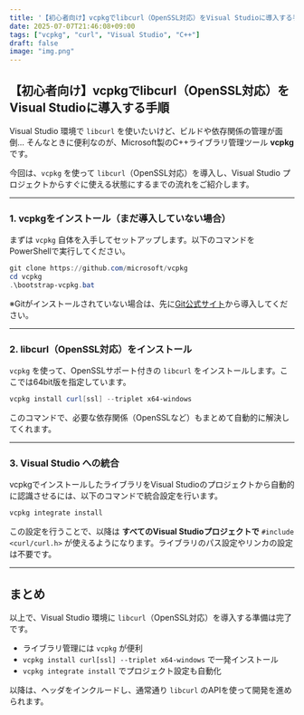 ```yaml
---
title: '【初心者向け】vcpkgでlibcurl（OpenSSL対応）をVisual Studioに導入する手順'
date: 2025-07-07T21:46:08+09:00
tags: ["vcpkg", "curl", "Visual Studio", "C++"]
draft: false
image: "img.png"
---
```


## 【初心者向け】vcpkgでlibcurl（OpenSSL対応）をVisual Studioに導入する手順

Visual Studio 環境で `libcurl` を使いたいけど、ビルドや依存関係の管理が面倒…
そんなときに便利なのが、Microsoft製のC++ライブラリ管理ツール **vcpkg** です。

今回は、`vcpkg` を使って `libcurl`（OpenSSL対応）を導入し、Visual Studio プロジェクトからすぐに使える状態にするまでの流れをご紹介します。

---

### 1. vcpkgをインストール（まだ導入していない場合）

まずは `vcpkg` 自体を入手してセットアップします。以下のコマンドをPowerShellで実行してください。

```powershell
git clone https://github.com/microsoft/vcpkg
cd vcpkg
.\bootstrap-vcpkg.bat
```

※Gitがインストールされていない場合は、先に[Git公式サイト](https://git-scm.com/)から導入してください。

---

### 2. libcurl（OpenSSL対応）をインストール

`vcpkg` を使って、OpenSSLサポート付きの `libcurl` をインストールします。ここでは64bit版を指定しています。

```powershell
vcpkg install curl[ssl] --triplet x64-windows
```

このコマンドで、必要な依存関係（OpenSSLなど）もまとめて自動的に解決してくれます。

---

### 3. Visual Studio への統合

vcpkgでインストールしたライブラリをVisual Studioのプロジェクトから自動的に認識させるには、以下のコマンドで統合設定を行います。

```powershell
vcpkg integrate install
```

この設定を行うことで、以降は **すべてのVisual Studioプロジェクトで** `#include <curl/curl.h>` が使えるようになります。ライブラリのパス設定やリンカの設定は不要です。

---

## まとめ

以上で、Visual Studio 環境に `libcurl`（OpenSSL対応）を導入する準備は完了です。

* ライブラリ管理には `vcpkg` が便利
* `vcpkg install curl[ssl] --triplet x64-windows` で一発インストール
* `vcpkg integrate install` でプロジェクト設定も自動化

以降は、ヘッダをインクルードし、通常通り `libcurl` のAPIを使って開発を進められます。
